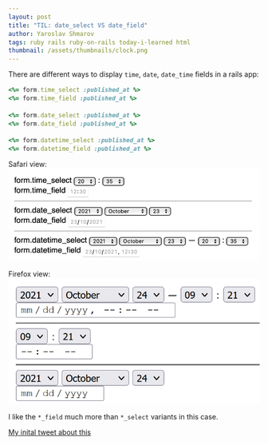 ```yaml
---
layout: post
title: "TIL: date_select VS date_field"
author: Yaroslav Shmarov
tags: ruby rails ruby-on-rails today-i-learned html
thumbnail: /assets/thumbnails/clock.png
---
```


There are different ways to display `time`, `date`, `date_time` fields in a rails app:

```ruby
<%= form.time_select :published_at %>
<%= form.time_field :published_at %>

<%= form.date_select :published_at %>
<%= form.date_field :published_at %>

<%= form.datetime_select :published_at %>
<%= form.datetime_field :published_at %>
```

Safari view:
![safari datetime select](/assets/images/safari-datetime.png)

Firefox view:
![firefox datetime select](/assets/images/firefox-datetime.png)

I like the `*_field` much more than `*_select` variants in this case.

[My inital tweet about this](https://twitter.com/yarotheslav/status/1452011312503009283)
